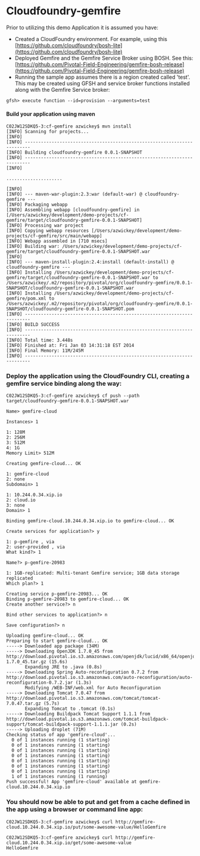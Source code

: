 # Cloudfoundry-gemfire

Prior to utilizing this demo Application it is assumed you have:

* Created a CloudFoundry environment.  For example, using this [https://github.com/cloudfoundry/bosh-lite](https://github.com/cloudfoundry/bosh-lite)
* Deployed Gemfire and the Gemfire Service Broker using BOSH.  See this: [https://github.com/Pivotal-Field-Engineering/gemfire-bosh-release](https://github.com/Pivotal-Field-Engineering/gemfire-bosh-release)
* Running the sample app assumes there is a region created called 'test'.  This may be created using GFSH and service broker functions installed along with the Gemfire Service broker:
```
gfsh> execute function --id=provision --arguments=test
 ```
 
#### Build your application using maven
 ```
C02JW12SDKQ5-3:cf-gemfire azwickey$ mvn install
[INFO] Scanning for projects...
[INFO]                                                                         
[INFO] ------------------------------------------------------------------------
[INFO] Building cloudfoundry-gemfire 0.0.1-SNAPSHOT
[INFO] ------------------------------------------------------------------------
[INFO] 

.....................

[INFO] 
[INFO] --- maven-war-plugin:2.3:war (default-war) @ cloudfoundry-gemfire ---
[INFO] Packaging webapp
[INFO] Assembling webapp [cloudfoundry-gemfire] in [/Users/azwickey/development/demo-projects/cf-gemfire/target/cloudfoundry-gemfire-0.0.1-SNAPSHOT]
[INFO] Processing war project
[INFO] Copying webapp resources [/Users/azwickey/development/demo-projects/cf-gemfire/src/main/webapp]
[INFO] Webapp assembled in [710 msecs]
[INFO] Building war: /Users/azwickey/development/demo-projects/cf-gemfire/target/cloudfoundry-gemfire-0.0.1-SNAPSHOT.war
[INFO] 
[INFO] --- maven-install-plugin:2.4:install (default-install) @ cloudfoundry-gemfire ---
[INFO] Installing /Users/azwickey/development/demo-projects/cf-gemfire/target/cloudfoundry-gemfire-0.0.1-SNAPSHOT.war to /Users/azwickey/.m2/repository/pivotal/org/cloudfoundry-gemfire/0.0.1-SNAPSHOT/cloudfoundry-gemfire-0.0.1-SNAPSHOT.war
[INFO] Installing /Users/azwickey/development/demo-projects/cf-gemfire/pom.xml to /Users/azwickey/.m2/repository/pivotal/org/cloudfoundry-gemfire/0.0.1-SNAPSHOT/cloudfoundry-gemfire-0.0.1-SNAPSHOT.pom
[INFO] ------------------------------------------------------------------------
[INFO] BUILD SUCCESS
[INFO] ------------------------------------------------------------------------
[INFO] Total time: 3.448s
[INFO] Finished at: Fri Jan 03 14:31:18 EST 2014
[INFO] Final Memory: 11M/245M
[INFO] ------------------------------------------------------------------------
```
 
### Deploy the application using the CloudFoundry CLI, creating a gemfire service binding along the way:
```
C02JW12SDKQ5-3:cf-gemfire azwickey$ cf push --path target/cloudfoundry-gemfire-0.0.1-SNAPSHOT.war 

Name> gemfire-cloud

Instances> 1

1: 128M
2: 256M
3: 512M
4: 1G
Memory Limit> 512M

Creating gemfire-cloud... OK

1: gemfire-cloud
2: none
Subdomain> 1            

1: 10.244.0.34.xip.io
2: cloud.io
3: none
Domain> 1                 

Binding gemfire-cloud.10.244.0.34.xip.io to gemfire-cloud... OK

Create services for application?> y

1: p-gemfire , via 
2: user-provided , via 
What kind?> 1

Name?> p-gemfire-20983

1: 1GB-replicated: Multi-tenant Gemfire service; 1GB data storage replicated
Which plan?> 1

Creating service p-gemfire-20983... OK
Binding p-gemfire-20983 to gemfire-cloud... OK
Create another service?> n

Bind other services to application?> n

Save configuration?> n

Uploading gemfire-cloud... OK
Preparing to start gemfire-cloud... OK
-----> Downloaded app package (34M)
-----> Downloading OpenJDK 1.7.0_45 from http://download.pivotal.io.s3.amazonaws.com/openjdk/lucid/x86_64/openjdk-1.7.0_45.tar.gz (15.6s)
       Expanding JRE to .java (0.8s)
-----> Downloading Spring Auto-reconfiguration 0.7.2 from http://download.pivotal.io.s3.amazonaws.com/auto-reconfiguration/auto-reconfiguration-0.7.2.jar (1.3s)
       Modifying /WEB-INF/web.xml for Auto Reconfiguration
-----> Downloading Tomcat 7.0.47 from http://download.pivotal.io.s3.amazonaws.com/tomcat/tomcat-7.0.47.tar.gz (5.7s)
       Expanding Tomcat to .tomcat (0.1s)
-----> Downloading Buildpack Tomcat Support 1.1.1 from http://download.pivotal.io.s3.amazonaws.com/tomcat-buildpack-support/tomcat-buildpack-support-1.1.1.jar (0.2s)
-----> Uploading droplet (71M)
Checking status of app 'gemfire-cloud'...
  0 of 1 instances running (1 starting)
  0 of 1 instances running (1 starting)
  0 of 1 instances running (1 starting)
  0 of 1 instances running (1 starting)
  0 of 1 instances running (1 starting)
  0 of 1 instances running (1 starting)
  0 of 1 instances running (1 starting)
  1 of 1 instances running (1 running)
Push successful! App 'gemfire-cloud' available at gemfire-cloud.10.244.0.34.xip.io
```

### You should now be able to put and get from a cache defined in the app using a browser or command line app:
```
C02JW12SDKQ5-3:cf-gemfire azwickey$ curl http://gemfire-cloud.10.244.0.34.xip.io/put/some-awesome-value/HelloGemfire

C02JW12SDKQ5-3:cf-gemfire azwickey$ curl http://gemfire-cloud.10.244.0.34.xip.io/get/some-awesome-value
HelloGemfire
```